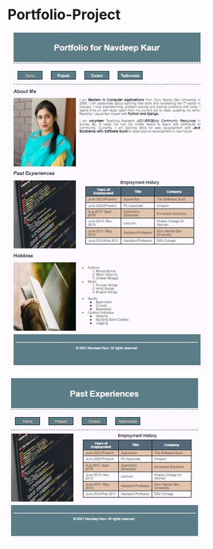 # Portfolio-Project

![alt text](/WebpagesScreenshots/homePage.jpg) 

![alt text](/WebpagesScreenshots/pastExperience.jpg) 

